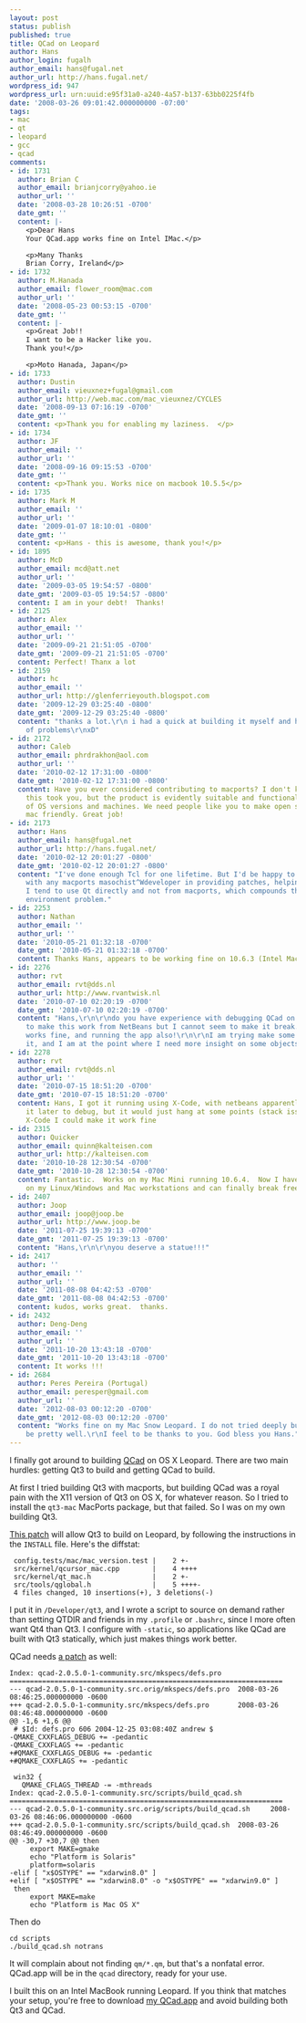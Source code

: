 ```yaml
---
layout: post
status: publish
published: true
title: QCad on Leopard
author: Hans
author_login: fugalh
author_email: hans@fugal.net
author_url: http://hans.fugal.net/
wordpress_id: 947
wordpress_url: urn:uuid:e95f31a0-a240-4a57-b137-63bb0225f4fb
date: '2008-03-26 09:01:42.000000000 -07:00'
tags:
- mac
- qt
- leopard
- gcc
- qcad
comments:
- id: 1731
  author: Brian C
  author_email: brianjcorry@yahoo.ie
  author_url: ''
  date: '2008-03-28 10:26:51 -0700'
  date_gmt: ''
  content: |-
    <p>Dear Hans
    Your QCad.app works fine on Intel IMac.</p>

    <p>Many Thanks
    Brian Corry, Ireland</p>
- id: 1732
  author: M.Hanada
  author_email: flower_room@mac.com
  author_url: ''
  date: '2008-05-23 00:53:15 -0700'
  date_gmt: ''
  content: |-
    <p>Great Job!!
    I want to be a Hacker like you.
    Thank you!</p>

    <p>Moto Hanada, Japan</p>
- id: 1733
  author: Dustin
  author_email: vieuxnez+fugal@gmail.com
  author_url: http://web.mac.com/mac_vieuxnez/CYCLES
  date: '2008-09-13 07:16:19 -0700'
  date_gmt: ''
  content: <p>Thank you for enabling my laziness.  </p>
- id: 1734
  author: JF
  author_email: ''
  author_url: ''
  date: '2008-09-16 09:15:53 -0700'
  date_gmt: ''
  content: <p>Thank you. Works nice on macbook 10.5.5</p>
- id: 1735
  author: Mark M
  author_email: ''
  author_url: ''
  date: '2009-01-07 18:10:01 -0800'
  date_gmt: ''
  content: <p>Hans - this is awesome, thank you!</p>
- id: 1895
  author: McD
  author_email: mcd@att.net
  author_url: ''
  date: '2009-03-05 19:54:57 -0800'
  date_gmt: '2009-03-05 19:54:57 -0800'
  content: I am in your debt!  Thanks!
- id: 2125
  author: Alex
  author_email: ''
  author_url: ''
  date: '2009-09-21 21:51:05 -0700'
  date_gmt: '2009-09-21 21:51:05 -0700'
  content: Perfect! Thanx a lot
- id: 2159
  author: hc
  author_email: ''
  author_url: http://glenferrieyouth.blogspot.com
  date: '2009-12-29 03:25:40 -0800'
  date_gmt: '2009-12-29 03:25:40 -0800'
  content: "thanks a lot.\r\n i had a quick at building it myself and had all sorts
    of problems\r\nxD"
- id: 2172
  author: Caleb
  author_email: phrdrakhon@aol.com
  author_url: ''
  date: '2010-02-12 17:31:00 -0800'
  date_gmt: '2010-02-12 17:31:00 -0800'
  content: Have you ever considered contributing to macports? I don't know how long
    this took you, but the product is evidently suitable and functional on a number
    of OS versions and machines. We need people like you to make open source applications
    mac friendly. Great job!
- id: 2173
  author: Hans
  author_email: hans@fugal.net
  author_url: http://hans.fugal.net/
  date: '2010-02-12 20:01:27 -0800'
  date_gmt: '2010-02-12 20:01:27 -0800'
  content: "I've done enough Tcl for one lifetime. But I'd be happy to work closely
    with any macports masochist^Wdeveloper in providing patches, helping test, etc.\r\n\r\nAlso
    I tend to use Qt directly and not from macports, which compounds the development
    environment problem."
- id: 2253
  author: Nathan
  author_email: ''
  author_url: ''
  date: '2010-05-21 01:32:18 -0700'
  date_gmt: '2010-05-21 01:32:18 -0700'
  content: Thanks Hans, appears to be working fine on 10.6.3 (Intel MacBook).
- id: 2276
  author: rvt
  author_email: rvt@dds.nl
  author_url: http://www.rvantwisk.nl
  date: '2010-07-10 02:20:19 -0700'
  date_gmt: '2010-07-10 02:20:19 -0700'
  content: "Hans,\r\n\r\ndo you have experience with debugging QCad on OSX? I am trying
    to make this work from NetBeans but I cannot seem to make it break.\r\n\r\nCompiling
    works fine, and running the app also!\r\n\r\nI am trying make some additions to
    it, and I am at the point where I need more insight on some objects.\r\n\r\nRies"
- id: 2278
  author: rvt
  author_email: rvt@dds.nl
  author_url: ''
  date: '2010-07-15 18:51:20 -0700'
  date_gmt: '2010-07-15 18:51:20 -0700'
  content: Hans, I got it running using X-Code, with netbeans apparently I could get
    it later to debug, but it would just hang at some points (stack issues). With
    X-Code I could make it work fine
- id: 2315
  author: Quicker
  author_email: quinn@kalteisen.com
  author_url: http://kalteisen.com
  date: '2010-10-28 12:30:54 -0700'
  date_gmt: '2010-10-28 12:30:54 -0700'
  content: Fantastic.  Works on my Mac Mini running 10.6.4.  Now I have the same CAD
    on my Linux/Windows and Mac workstations and can finally break free of TurboCAD.
- id: 2407
  author: Joop
  author_email: joop@joop.be
  author_url: http://www.joop.be
  date: '2011-07-25 19:39:13 -0700'
  date_gmt: '2011-07-25 19:39:13 -0700'
  content: "Hans,\r\n\r\nyou deserve a statue!!!"
- id: 2417
  author: ''
  author_email: ''
  author_url: ''
  date: '2011-08-08 04:42:53 -0700'
  date_gmt: '2011-08-08 04:42:53 -0700'
  content: kudos, works great.  thanks.
- id: 2432
  author: Deng-Deng
  author_email: ''
  author_url: ''
  date: '2011-10-20 13:43:18 -0700'
  date_gmt: '2011-10-20 13:43:18 -0700'
  content: It works !!!
- id: 2684
  author: Peres Pereira (Portugal)
  author_email: peresper@gmail.com
  author_url: ''
  date: '2012-08-03 00:12:20 -0700'
  date_gmt: '2012-08-03 00:12:20 -0700'
  content: "Works fine on my Mac Snow Leopard. I do not tried deeply but seems to
    be pretty well.\r\nI feel to be thanks to you. God bless you Hans."
---
```

<p>I finally got around to building <a href="http://www.ribbonsoft.com/qcad.html">QCad</a> on OS X Leopard. There are two main hurdles: getting Qt3 to build and getting QCad to build.</p>

<p>At first I tried building Qt3 with macports, but building QCad was a royal pain with the X11 version of Qt3 on OS X, for whatever reason. So I tried to install the <code>qt3-mac</code> MacPorts package, but that failed. So I was on my own building Qt3.</p>

<p><a href="http://hans.fugal.net/src/qt3-leopard.diff">This patch</a> will allow Qt3 to build on Leopard, by following the instructions in the <code>INSTALL</code> file. Here's the diffstat:</p>

<pre><code> config.tests/mac/mac_version.test |    2 +-
 src/kernel/qcursor_mac.cpp        |    4 ++++
 src/kernel/qt_mac.h               |    2 +-
 src/tools/qglobal.h               |    5 ++++-
 4 files changed, 10 insertions(+), 3 deletions(-)
</code></pre>

<p>I put it in <code>/Developer/qt3</code>, and I wrote a script to source on demand rather
than setting QTDIR and friends in my <code>.profile</code> or <code>.bashrc</code>, since I more
often want Qt4 than Qt3. I configure with <code>-static</code>, so applications like QCad
are built with Qt3 statically, which just makes things work better.</p>

<p>QCad needs <a href="http://hans.fugal.net/src/qcad-leopard.diff">a patch</a> as well:</p>

<pre><code>Index: qcad-2.0.5.0-1-community.src/mkspecs/defs.pro
===================================================================
--- qcad-2.0.5.0-1-community.src.orig/mkspecs/defs.pro  2008-03-26 08:46:25.000000000 -0600
+++ qcad-2.0.5.0-1-community.src/mkspecs/defs.pro       2008-03-26 08:46:48.000000000 -0600
@@ -1,6 +1,6 @@
 # $Id: defs.pro 606 2004-12-25 03:08:40Z andrew $
-QMAKE_CXXFLAGS_DEBUG += -pedantic
-QMAKE_CXXFLAGS += -pedantic
+#QMAKE_CXXFLAGS_DEBUG += -pedantic
+#QMAKE_CXXFLAGS += -pedantic

 win32 {
   QMAKE_CFLAGS_THREAD -= -mthreads
Index: qcad-2.0.5.0-1-community.src/scripts/build_qcad.sh
===================================================================
--- qcad-2.0.5.0-1-community.src.orig/scripts/build_qcad.sh     2008-03-26 08:46:06.000000000 -0600
+++ qcad-2.0.5.0-1-community.src/scripts/build_qcad.sh  2008-03-26 08:46:49.000000000 -0600
@@ -30,7 +30,7 @@ then
     export MAKE=gmake
     echo "Platform is Solaris"
     platform=solaris
-elif [ "x$OSTYPE" == "xdarwin8.0" ]
+elif [ "x$OSTYPE" == "xdarwin8.0" -o "x$OSTYPE" == "xdarwin9.0" ]
 then
     export MAKE=make
     echo "Platform is Mac OS X"
</code></pre>

<p>Then do</p>

<pre><code>cd scripts
./build_qcad.sh notrans
</code></pre>

<p>It will complain about not finding <code>qm/*.qm</code>, but that's a nonfatal error.
QCad.app will be in the <code>qcad</code> directory, ready for your use.</p>

<p>I built this on an Intel MacBook running Leopard. If you think that matches
your setup, you're free to download <a href="http://hans.fugal.net/src/QCad.app.tgz">my QCad.app</a> and avoid
building both Qt3 and QCad.</p>
